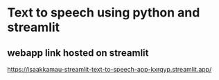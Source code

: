 # Text to speech using python and streamlit
## webapp link hosted on streamlit <br>
https://isaakkamau-streamlit-text-to-speech-app-kxrqyp.streamlit.app/
